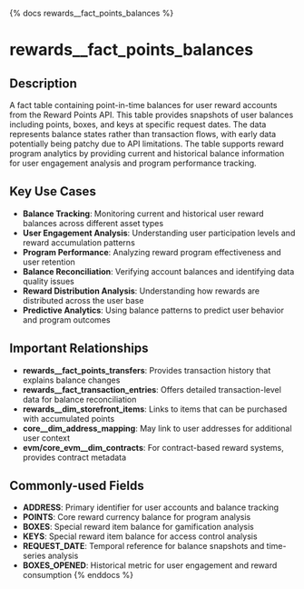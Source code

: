 {% docs rewards__fact_points_balances %}
# rewards__fact_points_balances

## Description

A fact table containing point-in-time balances for user reward accounts from the Reward Points API. This table provides snapshots of user balances including points, boxes, and keys at specific request dates. The data represents balance states rather than transaction flows, with early data potentially being patchy due to API limitations. The table supports reward program analytics by providing current and historical balance information for user engagement analysis and program performance tracking.

## Key Use Cases

- **Balance Tracking**: Monitoring current and historical user reward balances across different asset types
- **User Engagement Analysis**: Understanding user participation levels and reward accumulation patterns
- **Program Performance**: Analyzing reward program effectiveness and user retention
- **Balance Reconciliation**: Verifying account balances and identifying data quality issues
- **Reward Distribution Analysis**: Understanding how rewards are distributed across the user base
- **Predictive Analytics**: Using balance patterns to predict user behavior and program outcomes

## Important Relationships

- **rewards__fact_points_transfers**: Provides transaction history that explains balance changes
- **rewards__fact_transaction_entries**: Offers detailed transaction-level data for balance reconciliation
- **rewards__dim_storefront_items**: Links to items that can be purchased with accumulated points
- **core__dim_address_mapping**: May link to user addresses for additional user context
- **evm/core_evm__dim_contracts**: For contract-based reward systems, provides contract metadata

## Commonly-used Fields

- **ADDRESS**: Primary identifier for user accounts and balance tracking
- **POINTS**: Core reward currency balance for program analysis
- **BOXES**: Special reward item balance for gamification analysis
- **KEYS**: Special reward item balance for access control analysis
- **REQUEST_DATE**: Temporal reference for balance snapshots and time-series analysis
- **BOXES_OPENED**: Historical metric for user engagement and reward consumption
{% enddocs %} 